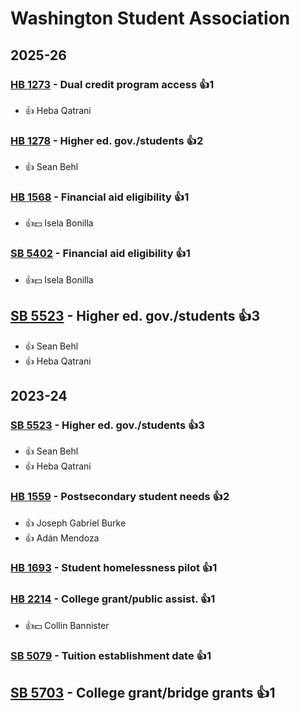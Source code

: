 # Washington Student Association
## 2025-26

### [HB 1273](/bill/2025-26/hb/1273/) - Dual credit program access 👍1  
* 👍 Heba Qatrani

### [HB 1278](/bill/2025-26/hb/1278/) - Higher ed. gov./students 👍2  
* 👍 Sean Behl

### [HB 1568](/bill/2025-26/hb/1568/) - Financial aid eligibility 👍1  
* 👍💵 Isela Bonilla

### [SB 5402](/bill/2025-26/sb/5402/) - Financial aid eligibility 👍1  
* 👍💵 Isela Bonilla

## [SB 5523](/bill/2025-26/sb/5523/) - Higher ed. gov./students 👍3  
* 👍 Sean Behl
* 👍 Heba Qatrani

## 2023-24

### [SB 5523](/bill/2023-24/sb/5523/) - Higher ed. gov./students 👍3  
* 👍 Sean Behl
* 👍 Heba Qatrani

### [HB 1559](/bill/2023-24/hb/1559/) - Postsecondary student needs 👍2  
* 👍 Joseph Gabriel Burke
* 👍 Adán Mendoza

### [HB 1693](/bill/2023-24/hb/1693/) - Student homelessness pilot 👍1  

### [HB 2214](/bill/2023-24/hb/2214/) - College grant/public assist. 👍1  
* 👍💵 Collin Bannister

### [SB 5079](/bill/2023-24/sb/5079/) - Tuition establishment date 👍1  

## [SB 5703](/bill/2023-24/sb/5703/) - College grant/bridge grants 👍1  
